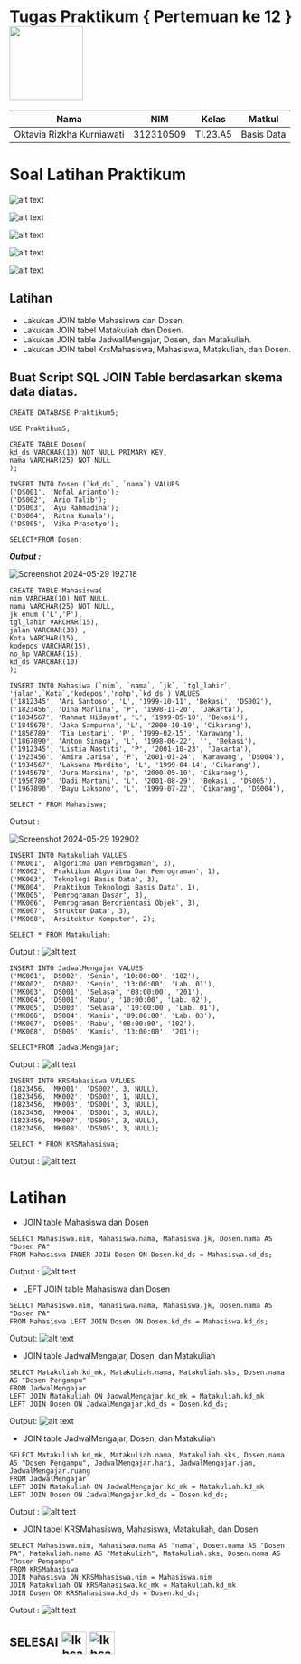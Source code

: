 
# Tugas Praktikum { Pertemuan ke 12 } <img src=https://logos-download.com/wp-content/uploads/2016/05/MySQL_logo_logotype.png width="130px" >


|**Nama**|**NIM**|**Kelas**|**Matkul**|
|----|---|-----|------|
|Oktavia Rizkha Kurniawati|312310509|TI.23.A5|Basis Data|

# Soal Latihan Praktikum 

![alt text](Screenshot/T1.png)

![alt text](Screenshot/T2.png)

![alt text](Screenshot/T3.png)

![alt text](Screenshot/T4.png)

![alt text](Screenshot/T5.png)

## Latihan

- Lakukan JOIN table Mahasiswa dan Dosen.
- Lakukan JOIN tabel Matakuliah dan Dosen.
- Lakukan JOIN table JadwalMengajar, Dosen, dan Matakuliah.
- Lakukan JOIN tabel KrsMahasiswa, Mahasiswa, Matakuliah, dan Dosen.

## Buat Script SQL JOIN Table berdasarkan skema data diatas.

```
CREATE DATABASE Praktikum5;

USE Praktikum5;

CREATE TABLE Dosen(
kd_ds VARCHAR(10) NOT NULL PRIMARY KEY,
nama VARCHAR(25) NOT NULL
);

INSERT INTO Dosen (`kd_ds`, `nama`) VALUES
('DS001', 'Nofal Arianto');
('DS002', 'Ario Talib');
('DS003', 'Ayu Rahmadina');
('DS004', 'Ratna Kumala');
('DS005', 'Vika Prasetyo');

SELECT*FROM Dosen;
`````
***Output :***

![Screenshot 2024-05-29 192718](https://github.com/oktavia18/tugas-praktikum5/assets/147913672/a40c7220-8eee-470d-a931-4e018750385f)


`````
CREATE TABLE Mahasiswa(
nim VARCHAR(10) NOT NULL,
nama VARCHAR(25) NOT NULL,
jk enum ('L','P'),
tgl_lahir VARCHAR(15),
jalan VARCHAR(30) ,
Kota VARCHAR(15),
kodepos VARCHAR(15),
no_hp VARCHAR(15),
kd_ds VARCHAR(10)
);

INSERT INTO Mahasiwa (`nim`, `nama`, `jk`, `tgl_lahir`, 'jalan',`Kota`,'kodepos','nohp',`kd_ds`) VALUES
('1812345', 'Ari Santoso', 'L', '1999-10-11', 'Bekasi', 'DS002'),
('1823456', 'Dina Marlina', 'P', '1998-11-20', 'Jakarta'),
('1834567', 'Rahmat Hidayat', 'L', '1999-05-10', 'Bekasi'),
('1845678', 'Jaka Sampurna', 'L', '2000-10-19', 'Cikarang'),
('1856789', 'Tia Lestari', 'P', '1999-02-15', 'Karawang'),
('1867890', 'Anton Sinaga', 'L', '1998-06-22', '', 'Bekasi'),
('1912345', 'Listia Nastiti', 'P', '2001-10-23', 'Jakarta'),
('1923456', 'Amira Jarisa', 'P', '2001-01-24', 'Karawang', 'DS004'),
('1934567', 'Laksana Mardito', 'L', '1999-04-14', 'Cikarang'),
('1945678', 'Jura Marsina', 'p', '2000-05-10', 'Cikarang'),
('1956789', 'Dadi Martani', 'L', '2001-08-29', 'Bekasi', 'DS005'),
('1967890', 'Bayu Laksono', 'L', '1999-07-22', 'Cikarang', 'DS004'),

SELECT * FROM Mahasiswa;

`````
Output :

![Screenshot 2024-05-29 192902](https://github.com/oktavia18/tugas-praktikum5/assets/147913672/3accd70c-99f8-4605-8124-e4711b920f7d)


`````
INSERT INTO Matakuliah VALUES
('MK001', 'Algoritma Dan Pemrogaman', 3),
('MK002', 'Praktikum Algoritma Dan Pemrograman', 1),
('MK003', 'Teknologi Basis Data', 3),
('MK004', 'Praktikum Teknologi Basis Data', 1),
('MK005', 'Pemrograman Dasar', 3),
('MK006', 'Pemrograman Berorientasi Objek', 3),
('MK007', 'Struktur Data', 3),
('MK008', 'Arsitektur Komputer', 2);

SELECT * FROM Matakuliah;
`````
Output :
![alt text](Screenshot/H3.png)

`````
INSERT INTO JadwalMengajar VALUES
('MK001', 'DS002', 'Senin', '10:00:00', '102'),
('MK002', 'DS002', 'Senin', '13:00:00', 'Lab. 01'),
('MK003', 'DS001', 'Selasa', '08:00:00', '201'),
('MK004', 'DS001', 'Rabu', '10:00:00', 'Lab. 02'),
('MK005', 'DS003', 'Selasa', '10:00:00', 'Lab. 01'),
('MK006', 'DS004', 'Kamis', '09:00:00', 'Lab. 03'),
('MK007', 'DS005', 'Rabu', '08:00:00', '102'),
('MK008', 'DS005', 'Kamis', '13:00:00', '201');

SELECT*FROM JadwalMengajar;
`````
Output :
![alt text](Screenshot/H4.png)

`````
INSERT INTO KRSMahasiswa VALUES
(1823456, 'MK001', 'DS002', 3, NULL),
(1823456, 'MK002', 'DS002', 1, NULL),
(1823456, 'MK003', 'DS001', 3, NULL),
(1823456, 'MK004', 'DS001', 3, NULL),
(1823456, 'MK007', 'DS005', 3, NULL),
(1823456, 'MK008', 'DS005', 3, NULL);

SELECT * FROM KRSMahasiswa;
`````
Output :
![alt text](Screenshot/H5.png)

# Latihan
- JOIN table Mahasiswa dan Dosen
`````
SELECT Mahasiswa.nim, Mahasiswa.nama, Mahasiswa.jk, Dosen.nama AS "Dosen PA"
FROM Mahasiswa INNER JOIN Dosen ON Dosen.kd_ds = Mahasiswa.kd_ds;
`````
Output :
![alt text](Screenshot/J1.png)

- LEFT JOIN table Mahasiswa dan Dosen
`````
SELECT Mahasiswa.nim, Mahasiswa.nama, Mahasiswa.jk, Dosen.nama AS "Dosen PA"
FROM Mahasiswa LEFT JOIN Dosen ON Dosen.kd_ds = Mahasiswa.kd_ds;
`````
Output:
![alt text](Screenshot/J2.png)

- JOIN table JadwalMengajar, Dosen, dan Matakuliah
`````
SELECT Matakuliah.kd_mk, Matakuliah.nama, Matakuliah.sks, Dosen.nama AS "Dosen Pengampu"
FROM JadwalMengajar
LEFT JOIN Matakuliah ON JadwalMengajar.kd_mk = Matakuliah.kd_mk
LEFT JOIN Dosen ON JadwalMengajar.kd_ds = Dosen.kd_ds;
`````
Output:
![alt text](Screenshot/J3.png)

- JOIN table JadwalMengajar, Dosen, dan Matakuliah
`````
SELECT Matakuliah.kd_mk, Matakuliah.nama, Matakuliah.sks, Dosen.nama AS "Dosen Pengampu", JadwalMengajar.hari, JadwalMengajar.jam, JadwalMengajar.ruang
FROM JadwalMengajar
LEFT JOIN Matakuliah ON JadwalMengajar.kd_mk = Matakuliah.kd_mk
LEFT JOIN Dosen ON JadwalMengajar.kd_ds = Dosen.kd_ds;
`````
Output :
![alt text](Screenshot/J4.png)

- JOIN tabel KRSMahasiswa, Mahasiswa, Matakuliah, dan Dosen
`````
SELECT Mahasiswa.nim, Mahasiswa.nama AS "nama", Dosen.nama AS "Dosen PA", Matakuliah.nama AS "Matakuliah", Matakuliah.sks, Dosen.nama AS "Dosen Pengampu"
FROM KRSMahasiswa
JOIN Mahasiswa ON KRSMahasiswa.nim = Mahasiswa.nim
JOIN Matakuliah ON KRSMahasiswa.kd_mk = Matakuliah.kd_mk
JOIN Dosen ON KRSMahasiswa.kd_ds = Dosen.kd_ds;
`````
Output :
![alt text](Screenshot/J5.png)

## SELESAI <img align="center" alt="Ikhsan-Python" height="40" width="45" src="https://em-content.zobj.net/source/microsoft-teams/337/student_1f9d1-200d-1f393.png"> <img align="center" alt="Ikhsan-Python" height="40" width="45" src="https://em-content.zobj.net/thumbs/160/twitter/348/flag-indonesia_1f1ee-1f1e9.png">
